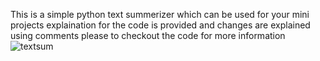 This is a simple python text summerizer which can be used for your mini projects 
explaination for the code is provided and changes are explained using comments 
please to checkout the code for more information
![textsum](https://github.com/prathampalsingh/textsummarize/assets/147434371/a4df2215-d599-4998-a177-e5deae1cd62e)
